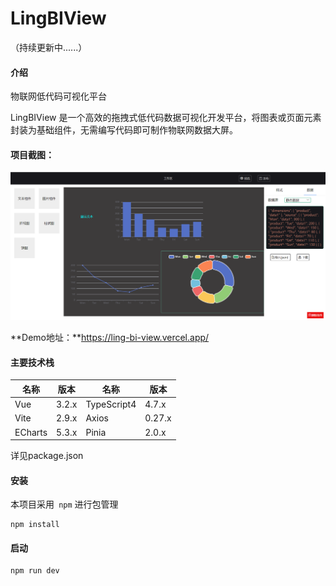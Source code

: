 # LingBIView 

（持续更新中......）

#### 介绍

物联网低代码可视化平台

LingBIView 是一个高效的拖拽式低代码数据可视化开发平台，将图表或页面元素封装为基础组件，无需编写代码即可制作物联网数据大屏。

#### 项目截图：

![项目截图](./public/项目截图（工作区）.png)



**Demo地址：**https://ling-bi-view.vercel.app/

#### 主要技术栈

| 名称    | 版本  | 名称        | 版本   |
| ------- | ----- | ----------- | ------ |
| Vue     | 3.2.x | TypeScript4 | 4.7.x  |
| Vite    | 2.9.x | Axios       | 0.27.x |
| ECharts | 5.3.x | Pinia       | 2.0.x  |

详见package.json



#### 安装

本项目采用` npm` 进行包管理

```
npm install
```

#### 启动

```
npm run dev
```



